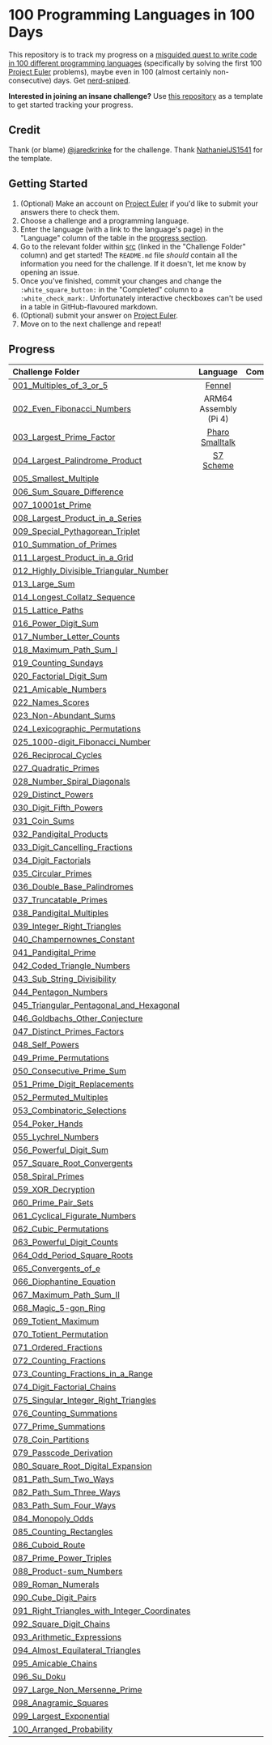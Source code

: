 # 100 Programming Languages in 100 Days

This repository is to track my progress on a [misguided quest to write code in 100 different programming languages](https://log.schemescape.com/posts/programming-languages/100-languages.html) (specifically by solving the first 100 [Project Euler](https://projecteuler.net/) problems), maybe even in 100 (almost certainly non-consecutive) days. Get [nerd-sniped](https://xkcd.com/356/).

**Interested in joining an insane challenge?** Use [this repository](https://github.com/NathanielJS1541/100_languages_template) as a template to get started tracking your progress.

## Credit

Thank (or blame) [@jaredkrinke](https://github.com/jaredkrinke) for the challenge.
Thank [NathanielJS1541](https://github.com/NathanielJS1541/) for the template.

## Getting Started

1. (Optional) Make an account on [Project Euler](https://projecteuler.net/) if you'd like to submit your answers there to check them.
2. Choose a challenge and a programming language.
3. Enter the language (with a link to the language's page) in the "Language" column of the table in the [progress section](#progress).
4. Go to the relevant folder within [src](./src/) (linked in the "Challenge Folder" column) and get started! The `README.md` file *should* contain all the information you need for the challenge. If it doesn't, let me know by opening an issue.
5. Once you've finished, commit your changes and change the `:white_square_button:` in the "Completed" column to a `:white_check_mark:`. Unfortunately interactive checkboxes can't be used in a table in GitHub-flavoured markdown.
6. (Optional) submit your answer on [Project Euler](https://projecteuler.net/).
7. Move on to the next challenge and repeat!

## Progress

|                                         **Challenge Folder**                                        |             **Language**             |     **Completed**     |
|:----------------------------------------------------------------------------------------------------|:------------------------------------:|:---------------------:|
| [001_Multiples_of_3_or_5](./src/001_Multiples_of_3_or_5/)                                           |  [Fennel](https://fennel-lang.org)   |  :white_check_mark:   |
| [002_Even_Fibonacci_Numbers](./src/002_Even_Fibonacci_Numbers/)                                     |        ARM64 Assembly (Pi 4)         |  :white_check_mark:   |
| [003_Largest_Prime_Factor](./src/003_Largest_Prime_Factor/)                                         | [Pharo Smalltalk](https://pharo.org) |  :white_check_mark:   |
| [004_Largest_Palindrome_Product](./src/004_Largest_Palindrome_Product/)                             | [S7 Scheme](https://ccrma.stanford.edu/software/snd/snd/s7.html) |  :white_check_mark:   |
| [005_Smallest_Multiple](./src/005_Smallest_Multiple/)                                               |                                      | :white_square_button: |
| [006_Sum_Square_Difference](./src/006_Sum_Square_Difference/)                                       |                                      | :white_square_button: |
| [007_10001st_Prime](./src/007_10001st_Prime/)                                                       |                                      | :white_square_button: |
| [008_Largest_Product_in_a_Series](./src/008_Largest_Product_in_a_Series/)                           |                                      | :white_square_button: |
| [009_Special_Pythagorean_Triplet](./src/009_Special_Pythagorean_Triplet/)                           |                                      | :white_square_button: |
| [010_Summation_of_Primes](./src/010_Summation_of_Primes/)                                           |                                      | :white_square_button: |
| [011_Largest_Product_in_a_Grid](./src/011_Largest_Product_in_a_Grid/)                               |                                      | :white_square_button: |
| [012_Highly_Divisible_Triangular_Number](./src/012_Highly_Divisible_Triangular_Number/)             |                                      | :white_square_button: |
| [013_Large_Sum](./src/013_Large_Sum/)                                                               |                                      | :white_square_button: |
| [014_Longest_Collatz_Sequence](./src/014_Longest_Collatz_Sequence/)                                 |                                      | :white_square_button: |
| [015_Lattice_Paths](./src/015_Lattice_Paths/)                                                       |                                      | :white_square_button: |
| [016_Power_Digit_Sum](./src/016_Power_Digit_Sum/)                                                   |                                      | :white_square_button: |
| [017_Number_Letter_Counts](./src/017_Number_Letter_Counts/)                                         |                                      | :white_square_button: |
| [018_Maximum_Path_Sum_I](./src/018_Maximum_Path_Sum_I/)                                             |                                      | :white_square_button: |
| [019_Counting_Sundays](./src/019_Counting_Sundays/)                                                 |                                      | :white_square_button: |
| [020_Factorial_Digit_Sum](./src/020_Factorial_Digit_Sum/)                                           |                                      | :white_square_button: |
| [021_Amicable_Numbers](./src/021_Amicable_Numbers/)                                                 |                                      | :white_square_button: |
| [022_Names_Scores](./src/022_Names_Scores/)                                                         |                                      | :white_square_button: |
| [023_Non-Abundant_Sums](./src/023_Non_Abundant_Sums/)                                               |                                      | :white_square_button: |
| [024_Lexicographic_Permutations](./src/024_Lexicographic_Permutations/)                             |                                      | :white_square_button: |
| [025_1000-digit_Fibonacci_Number](./src/025_1000_Digit_Fibonacci_Number/)                           |                                      | :white_square_button: |
| [026_Reciprocal_Cycles](./src/026_Reciprocal_Cycles/)                                               |                                      | :white_square_button: |
| [027_Quadratic_Primes](./src/027_Quadratic_Primes/)                                                 |                                      | :white_square_button: |
| [028_Number_Spiral_Diagonals](./src/028_Number_Spiral_Diagonals/)                                   |                                      | :white_square_button: |
| [029_Distinct_Powers](./src/029_Distinct_Powers/)                                                   |                                      | :white_square_button: |
| [030_Digit_Fifth_Powers](./src/030_Digit_Fifth_Powers/)                                             |                                      | :white_square_button: |
| [031_Coin_Sums](./src/031_Coin_Sums/)                                                               |                                      | :white_square_button: |
| [032_Pandigital_Products](./src/032_Pandigital_Products/)                                           |                                      | :white_square_button: |
| [033_Digit_Cancelling_Fractions](./src/033_Digit_Cancelling_Fractions/)                             |                                      | :white_square_button: |
| [034_Digit_Factorials](./src/034_Digit_Factorials/)                                                 |                                      | :white_square_button: |
| [035_Circular_Primes](./src/035_Circular_Primes/)                                                   |                                      | :white_square_button: |
| [036_Double_Base_Palindromes](./src/036_Double_Base_Palindromes/)                                   |                                      | :white_square_button: |
| [037_Truncatable_Primes](./src/037_Truncatable_Primes/)                                             |                                      | :white_square_button: |
| [038_Pandigital_Multiples](./src/038_Pandigital_Multiples/)                                         |                                      | :white_square_button: |
| [039_Integer_Right_Triangles](./src/039_Integer_Right_Triangles/)                                   |                                      | :white_square_button: |
| [040_Champernownes_Constant](./src/040_Champernownes_Constant/)                                     |                                      | :white_square_button: |
| [041_Pandigital_Prime](./src/041_Pandigital_Prime/)                                                 |                                      | :white_square_button: |
| [042_Coded_Triangle_Numbers](./src/042_Coded_Triangle_Numbers/)                                     |                                      | :white_square_button: |
| [043_Sub_String_Divisibility](./src/043_Sub_String_Divisibility/)                                   |                                      | :white_square_button: |
| [044_Pentagon_Numbers](./src/044_Pentagon_Numbers/)                                                 |                                      | :white_square_button: |
| [045_Triangular_Pentagonal_and_Hexagonal](./src/045_Triangular_Pentagonal_and_Hexagonal/)           |                                      | :white_square_button: |
| [046_Goldbachs_Other_Conjecture](./src/046_Goldbachs_Other_Conjecture/)                             |                                      | :white_square_button: |
| [047_Distinct_Primes_Factors](./src/047_Distinct_Primes_Factors/)                                   |                                      | :white_square_button: |
| [048_Self_Powers](./src/048_Self_Powers/)                                                           |                                      | :white_square_button: |
| [049_Prime_Permutations](./src/049_Prime_Permutations/)                                             |                                      | :white_square_button: |
| [050_Consecutive_Prime_Sum](./src/050_Consecutive_Prime_Sum/)                                       |                                      | :white_square_button: |
| [051_Prime_Digit_Replacements](./src/051_Prime_Digit_Replacements/)                                 |                                      | :white_square_button: |
| [052_Permuted_Multiples](./src/052_Permuted_Multiples/)                                             |                                      | :white_square_button: |
| [053_Combinatoric_Selections](./src/053_Combinatoric_Selections/)                                   |                                      | :white_square_button: |
| [054_Poker_Hands](./src/054_Poker_Hands/)                                                           |                                      | :white_square_button: |
| [055_Lychrel_Numbers](./src/055_Lychrel_Numbers/)                                                   |                                      | :white_square_button: |
| [056_Powerful_Digit_Sum](./src/056_Powerful_Digit_Sum/)                                             |                                      | :white_square_button: |
| [057_Square_Root_Convergents](./src/057_Square_Root_Convergents/)                                   |                                      | :white_square_button: |
| [058_Spiral_Primes](./src/058_Spiral_Primes/)                                                       |                                      | :white_square_button: |
| [059_XOR_Decryption](./src/059_XOR_Decryption/)                                                     |                                      | :white_square_button: |
| [060_Prime_Pair_Sets](./src/060_Prime_Pair_Sets/)                                                   |                                      | :white_square_button: |
| [061_Cyclical_Figurate_Numbers](./src/061_Cyclical_Figurate_Numbers/)                               |                                      | :white_square_button: |
| [062_Cubic_Permutations](./src/062_Cubic_Permutations/)                                             |                                      | :white_square_button: |
| [063_Powerful_Digit_Counts](./src/063_Powerful_Digit_Counts/)                                       |                                      | :white_square_button: |
| [064_Odd_Period_Square_Roots](./src/064_Odd_Period_Square_Roots/)                                   |                                      | :white_square_button: |
| [065_Convergents_of_e](./src/065_Convergents_of_e/)                                                 |                                      | :white_square_button: |
| [066_Diophantine_Equation](./src/066_Diophantine_Equation/)                                         |                                      | :white_square_button: |
| [067_Maximum_Path_Sum_II](./src/067_Maximum_Path_Sum_II/)                                           |                                      | :white_square_button: |
| [068_Magic_5-gon_Ring](./src/068_Magic_5-gon_Ring/)                                                 |                                      | :white_square_button: |
| [069_Totient_Maximum](./src/069_Totient_Maximum/)                                                   |                                      | :white_square_button: |
| [070_Totient_Permutation](./src/070_Totient_Permutation/)                                           |                                      | :white_square_button: |
| [071_Ordered_Fractions](./src/071_Ordered_Fractions/)                                               |                                      | :white_square_button: |
| [072_Counting_Fractions](./src/072_Counting_Fractions/)                                             |                                      | :white_square_button: |
| [073_Counting_Fractions_in_a_Range](./src/073_Counting_Fractions_in_a_Range/)                       |                                      | :white_square_button: |
| [074_Digit_Factorial_Chains](./src/074_Digit_Factorial_Chains/)                                     |                                      | :white_square_button: |
| [075_Singular_Integer_Right_Triangles](./src/075_Singular_Integer_Right_Triangles/)                 |                                      | :white_square_button: |
| [076_Counting_Summations](./src/076_Counting_Summations/)                                           |                                      | :white_square_button: |
| [077_Prime_Summations](./src/077_Prime_Summations/)                                                 |                                      | :white_square_button: |
| [078_Coin_Partitions](./src/078_Coin_Partitions/)                                                   |                                      | :white_square_button: |
| [079_Passcode_Derivation](./src/079_Passcode_Derivation/)                                           |                                      | :white_square_button: |
| [080_Square_Root_Digital_Expansion](./src/080_Square_Root_Digital_Expansion/)                       |                                      | :white_square_button: |
| [081_Path_Sum_Two_Ways](./src/081_Path_Sum_Two_Ways/)                                               |                                      | :white_square_button: |
| [082_Path_Sum_Three_Ways](./src/082_Path_Sum_Three_Ways/)                                           |                                      | :white_square_button: |
| [083_Path_Sum_Four_Ways](./src/083_Path_Sum_Four_Ways/)                                             |                                      | :white_square_button: |
| [084_Monopoly_Odds](./src/084_Monopoly_Odds/)                                                       |                                      | :white_square_button: |
| [085_Counting_Rectangles](./src/085_Counting_Rectangles/)                                           |                                      | :white_square_button: |
| [086_Cuboid_Route](./src/086_Cuboid_Route/)                                                         |                                      | :white_square_button: |
| [087_Prime_Power_Triples](./src/087_Prime_Power_Triples/)                                           |                                      | :white_square_button: |
| [088_Product-sum_Numbers](./src/088_Product-sum_Numbers/)                                           |                                      | :white_square_button: |
| [089_Roman_Numerals](./src/089_Roman_Numerals/)                                                     |                                      | :white_square_button: |
| [090_Cube_Digit_Pairs](./src/090_Cube_Digit_Pairs/)                                                 |                                      | :white_square_button: |
| [091_Right_Triangles_with_Integer_Coordinates](./src/091_Right_Triangles_with_Integer_Coordinates/) |                                      | :white_square_button: |
| [092_Square_Digit_Chains](./src/092_Square_Digit_Chains/)                                           |                                      | :white_square_button: |
| [093_Arithmetic_Expressions](./src/093_Arithmetic_Expressions/)                                     |                                      | :white_square_button: |
| [094_Almost_Equilateral_Triangles](./src/094_Almost_Equilateral_Triangles/)                         |                                      | :white_square_button: |
| [095_Amicable_Chains](./src/095_Amicable_Chains/)                                                   |                                      | :white_square_button: |
| [096_Su_Doku](./src/096_Su_Doku/)                                                                   |                                      | :white_square_button: |
| [097_Large_Non_Mersenne_Prime](./src/097_Large_Non_Mersenne_Prime/)                                 |                                      | :white_square_button: |
| [098_Anagramic_Squares](./src/098_Anagramic_Squares/)                                               |                                      | :white_square_button: |
| [099_Largest_Exponential](./src/099_Largest_Exponential/)                                           |                                      | :white_square_button: |
| [100_Arranged_Probability](./src/100_Arranged_Probability/)                                         |                                      | :white_square_button: |
